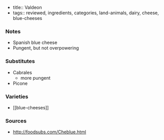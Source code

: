 - title:: Valdeon
- tags:: reviewed, ingredients, categories, land-animals, dairy, cheese, blue-cheeses
### Notes
- Spanish blue cheese
- Pungent, but not overpowering

### Substitutes
- Cabrales
	- more pungent
- Picone

### Varieties
* [[blue-cheeses]]

### Sources
* http://foodsubs.com/Cheblue.html
